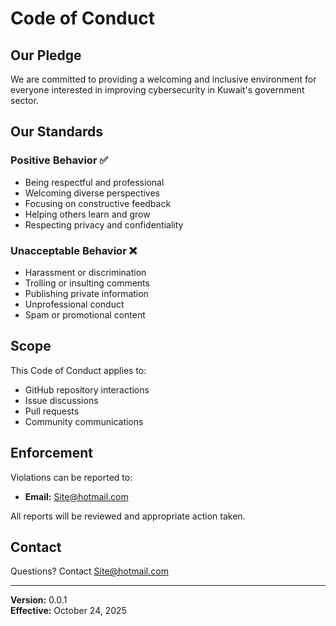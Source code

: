 # Code of Conduct

## Our Pledge

We are committed to providing a welcoming and inclusive environment for everyone interested in improving cybersecurity in Kuwait's government sector.

## Our Standards

### Positive Behavior ✅

- Being respectful and professional
- Welcoming diverse perspectives
- Focusing on constructive feedback
- Helping others learn and grow
- Respecting privacy and confidentiality

### Unacceptable Behavior ❌

- Harassment or discrimination
- Trolling or insulting comments
- Publishing private information
- Unprofessional conduct
- Spam or promotional content

## Scope

This Code of Conduct applies to:
- GitHub repository interactions
- Issue discussions
- Pull requests
- Community communications

## Enforcement

Violations can be reported to:
- **Email:** Site@hotmail.com

All reports will be reviewed and appropriate action taken.

## Contact

Questions? Contact Site@hotmail.com

---

**Version:** 0.0.1  
**Effective:** October 24, 2025

